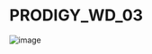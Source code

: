 # PRODIGY_WD_03


![image](https://github.com/Saivignesh16/PRODIGY_WD_03/assets/103402939/16297af1-fafa-4fd1-8217-ed2ea9fa0692)
